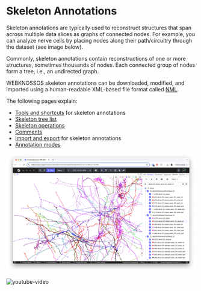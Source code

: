 # Skeleton Annotations

Skeleton annotations are typically used to reconstruct structures that span across multiple data slices as graphs of connected nodes.
For example, you can analyze nerve cells by placing nodes along their path/circuitry through the dataset (see image below).

Commonly, skeleton annotations contain reconstructions of one or more structures, sometimes thousands of nodes.
Each connected group of nodes form a tree, i.e., an undirected graph.

WEBKNOSSOS skeleton annotations can be downloaded, modified, and imported using a human-readable XML-based file format called [NML](../data_formats.md#nml).

The following pages explain: 

- [Tools and shortcuts](./tools.md) for skeleton annotations 
- [Skeleton tree list](./trees_list.md)
- [Skeleton operations](./operations.md)
- [Comments](./comments.md)
- [Import and export](./import_export.md) for skeleton annotations 
- [Annotation modes](./modes.md)

![An example of a complex WEBKNOSSOS skeleton annotation](../images/skeleton_annotations.png)


![youtube-video](https://www.youtube.com/embed/iw2C7XB6wP4?start=306)
